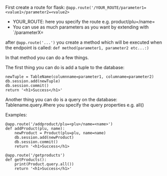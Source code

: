 First create a route for flask:
`@app.route('/YOUR_ROUTE/parameter1=<value1>/parameter2=<value2>`
- YOUR_ROUTE: here you specify the route e.g. product/plu=<plu>/name=<name>
- You can use as much parameters as you want by extending with `/parameterX=<valueX>

after `@app.route('...')` you create a method which will be executed when the endpoint is called:
`def method(parameter1, parameter2 etc...:)`

In that method you can do a few things.

The first thing you can do is add a tuple to the database:

```
newTuple = TableName(columnname=parameter1, columname=parameter2)
db.session.add(newTuple)
db.session.commit()
return '<h1>Success</h1>'
```

Another thing you can do is a query on the database:
Tablename.query.#here you specify the query properties e.g. all()

Examples:
```
@app.route('/addproduct/plu=<plu>/name=<name>')
def addProduct(plu, name):
    newProduct = Product(plu=plu, name=name)
    db.session.add(newProduct)
    db.session.commit()
    return '<h1>Success</h1>
```

```
@app.route('/getproducts')
def getProducts():
    print(Product.query.all())
    return '<h1>Success</h1>'
```
